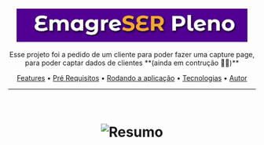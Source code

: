 <p align="center"> <img width="470" src="./assets/tittle.png" alt="titulo"> </p>
<p align="center"> Esse projeto foi a pedido de um cliente para poder fazer uma capture page, para poder captar dados de clientes **(ainda em contrução 🚧🚧)**</p>

<p align="center">
 <a href="#features">Features</a> •
 <a href="#pré-requisitos">Pré Requisitos</a> •
 <a href="#rodando-o-mobile">Rodando a aplicação</a> •
 <a href="#tecnologias">Tecnologias</a> •
 <a href="#autor">Autor</a>
</p>

---

<br>

<h1 align="center">
  <img alt="Resumo" title="Resumo" src="./assets/resumo.gif" width="470" />
 
 </h1>
